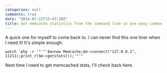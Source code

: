 ```yaml
---
categories: null
comments: true
date: "2014-07-22T15:43:30Z"
title: Get memcache statistics from the command line in one easy command
---
```

A quick one for myself to come back to. I can never find this one liner when I need it! It's simple enough:

```
watch 'php -r '"'"'$m=new Memcache;$m->connect("127.0.0.1", 11211);print_r($m->getstats());'"'"
```

Next time I need to get memcached stats, I'll check back here.
